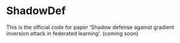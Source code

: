 # ShadowDef
This is the official code for paper 'Shadow defense against gradient inversion attack in federated learning'. (coming soon)
